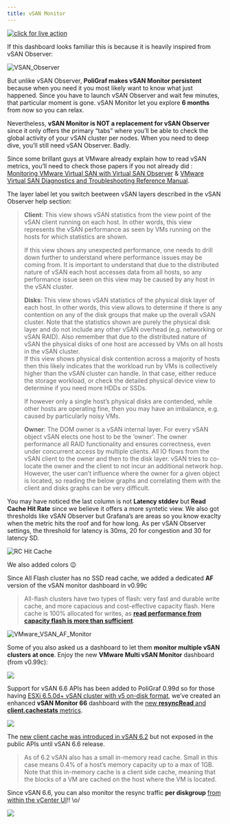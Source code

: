 ```yaml
---
title: vSAN Monitor
---
```



[![click for live action](/media/vsan_monitor_static.png)](/media/vsan_monitor.gif)

If this dashboard looks familiar this is because it is heavily inspired from vSAN Observer:

![VSAN_Observer](/media/vsan_observer.png)

But unlike vSAN Observer, **PoliGraf makes vSAN Monitor persistent** because when you need it you most likely want to know what just happened. Since you have to launch vSAN Observer and wait few minutes, that particular moment is gone. vSAN Monitor let you explore **6 months** from now so you can relax.

Nevertheless, **vSAN Monitor is NOT a replacement for vSAN Observer** since it only offers the primary “tabs” where you’ll be able to check the global activity of your vSAN cluster per nodes. When you need to deep dive, you’ll still need vSAN Observer. Badly.

Since some brillant guys at VMware already explain how to read vSAN metrics, you’ll need to check those papers if you not already did : [Monitoring VMware Virtual SAN with Virtual SAN Observer](http://blogs.vmware.com/vsphere/files/2014/08/Monitoring-with-VSAN-Observer-v1.2.pdf) & [VMware Virtual SAN Diagnostics and Troubleshooting Reference Manual](http://www.vmware.com/files/pdf/products/vsan/VSAN-Troubleshooting-Reference-Manual.pdf).

The layer label let you switch beetween vSAN layers described in the vSAN Observer help section:

> **Client**: This view shows vSAN statistics from the view point of the vSAN client running on each host. In other words, this view represents the vSAN performance as seen by VMs running on the hosts for which statistics are shown.
> 
> If this view shows any unexpected performance, one needs to drill down further to understand where performance issues may be coming from. It is important to understand that due to the distributed nature of vSAN each host accesses data from all hosts, so any performance issue seen on this view may be caused by any host in the vSAN cluster.
> 
> **Disks**: This view shows vSAN statistics of the physical disk layer of each host. In other words, this view allows to determine if there is any contention on any of the disk groups that make up the overall vSAN cluster. Note that the statistics shown are purely the physical disk layer and do not include any other vSAN overhead (e.g. networking or vSAN RAID). Also remember that due to the distributed nature of vSAN the physical disks of one host are accessed by VMs on all hosts in the vSAN cluster.  
> If this view shows physical disk contention across a majority of hosts then this likely indicates that the workload run by VMs is collectively higher than the vSAN cluster can handle. In that case, either reduce the storage workload, or check the detailed physical device view to determine if you need more HDDs or SSDs.
> 
> If however only a single host’s physical disks are contended, while other hosts are operating fine, then you may have an imbalance, e.g. caused by particularly noisy VMs.
> 
> **Owner**: The DOM owner is a vSAN internal layer. For every vSAN object vSAN elects one host to be the ‘owner’. The owner performance all RAID functionality and ensures correctness, even under concurrent access by multiple clients. All IO flows from the vSAN client to the owner and then to the disk layer. vSAN tries to co-locate the owner and the client to not incur an additional network hop. However, the user can’t influence where the owner for a given object is located, so reading the below graphs and correlating them with the client and disks graphs can be very difficult.

You may have noticed the last column is not **Latency stddev** but **Read Cache Hit Rate** since we believe it offers a more syntetic view. We also got thresholds like vSAN Observer but Grafana’s are areas so you know exaclty when the metric hits the roof and for how long. As per vSAN Observer settings, the threshold for latency is 30ms, 20 for congestion and 30 for latency SD.

![RC Hit Cache](/media/vsan_observer_02.png)

We also added colors 😉

Since All Flash cluster has no SSD read cache, we added a dedicated **AF** version of the vSAN monitor dashboard in v0.99c

> All-flash clusters have two types of flash: very fast and durable write cache, and more capacious and cost-effective capacity flash. Here cache is 100% allocated for writes, as **[read performance from capacity flash is more than sufficient](http://www.vmware.com/files/pdf/products/vsan/VSAN_Design_and_Sizing_Guide.pdf#page=10)**.

![VMware_VSAN_AF_Monitor](/media/vmware_vsan_af_monitor.jpg)

Some of you also asked us a dashboard to let them **monitor multiple vSAN clusters at once**. Enjoy the new **VMware Multi vSAN Monitor** dashboard (from v0.99c):

![](/media/vmware_multi_vsan_monitor_af.jpg)

Support for vSAN 6.6 APIs has been added to PoliGraf 0.99d so for those having [ESXi 6.5.0d+ vSAN cluster with v5 on-disk format](http://pubs.vmware.com/Release_Notes/en/vsan/66/vmware-virtual-san-66-release-notes.html), we’ve created an enhanced **vSAN Monitor 66** dashboard with the [new **resyncRead** and **client.cachestats** metrics](https://kb.vmware.com/kb/2144493).

![](/media/vmware_vsan_monitor_66_resync.jpg)

The [new client cache was introduced in vSAN 6.2](http://www.yellow-bricks.com/2016/02/10/whats-new-for-virtual-san-6-2/) but not exposed in the public APIs until vSAN 6.6 release.

> As of 6.2 vSAN also has a small in-memory read cache. Small in this case means 0.4% of a host’s memory capacity up to a max of 1GB. Note that this in-memory cache is a client side cache, meaning that the blocks of a VM are cached on the host where the VM is located.

Since vSAN 6.6, you can also monitor the resync traffic **per diskgroup** [from within the vCenter UI](https://storagehub.vmware.com/t/vmware-vsan/intelligent-rebuilds-in-vsan-6-6/intelligent-rebuilds-using-enhanced-rebalancing/)!! \\o/

[![](/media/vsan_resync_66.png)](https://storagehub.vmware.com/t/vmware-vsan/intelligent-rebuilds-in-vsan-6-6/intelligent-rebuilds-using-enhanced-rebalancing/)
